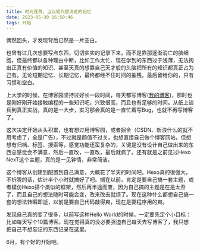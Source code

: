 ```yaml
---
title: 时光荏苒，当以笔代替消逝的记忆
date: 2023-05-30 16:50:46
tags: 开始
---
```


偶然回头，才发现背后已然是一片空白。

也曾有过几次想要写点东西，切切实实的记录下来，而不是靠那逐渐消亡的脑细胞，但最终都以各种理由中断，比如工作太忙、现在学到的东西过于浅薄，无法掏出正真有价值的知识、甚至天真的想靠自己天才般的头脑把所有的知识都真正占为己有。无论短期记忆、长期记忆，最终都经不住时间的摧残，最后留给你的，只有习惯和空白。

上大学的时候，在博客园坚持过好长一段时间，每天都写博客([我的博客](https://www.cnblogs.com/realsoul/))，那时也是刚好刚开始接触编程的一些知识吧，兴致很高，而且也有足够的时间。从纸上谈兵到真正实战，真的是一大步，实习那会真的是一直忙着写Bug，也就不再写博客了。

这次决定开始从头积累，也有想过用博客园，或者掘金（CSDN、新浪什么的就不用考虑了，全是广告），不过就是颜值不过关，也想直接自己做个博客网站，但想想有归档、标签、搜索等，感觉功能还蛮复杂的，关键是没有设计自己做出来的东西总感觉会不满意，然后一直改，一直改，最后就疯了。还有就是之前见过Hexo NexT这个主题，真的是一见钟情，非常简洁。

这个博客从创建到配置到自己满意，大概花了半天的时间吧。Hexo真的很强大，不折腾的话，估计半个小时就搞好了吧。搁在以前，肯定是要自己搞一套主题，或者模仿Hexo搭个类似的框架，然后再半途而废，因为自己搞的主题是在是太丑了，而且自己的想法随时可能会变，改来改去就烦了。现在这种什么都想自己搞一套的想法转瞬即逝，以前是要自己代码敲得爽，现在是要程序用的爽。

发现自己真的变了很多，以前写这种Hello World的时候，一定要先定个小目标：比如每天写个10篇博客。现在觉得真的没必要强迫自己每天去写博客了，我只想把自己不想忘记的东西记录在这里。



6月，有个好的开始吧。
